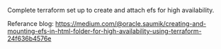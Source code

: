 Complete terraform set up to create and attach efs for high availability.

Referance blog: https://medium.com/@oracle.saumik/creating-and-mounting-efs-in-html-folder-for-high-availability-using-terraform-24f636b4576e
